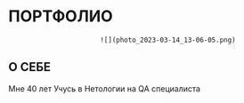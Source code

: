 # ПОРТФОЛИО
                           ![](photo_2023-03-14_13-06-05.png)
## О СЕБЕ
Мне 40 лет
Учусь в Нетологии на QA специалиста